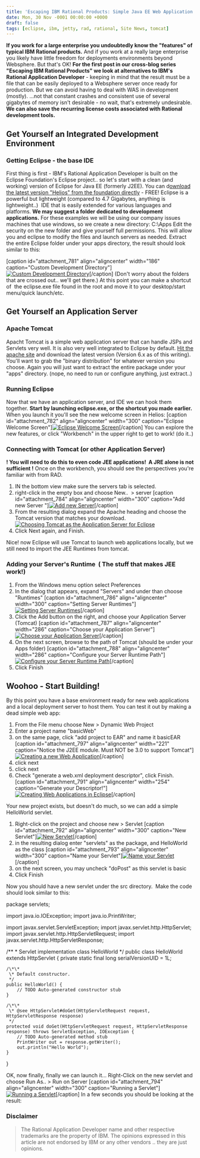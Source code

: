```yaml
---
title: 'Escaping IBM Rational Products: Simple Java EE Web Application Development with Eclipse'
date: Mon, 30 Nov -0001 00:00:00 +0000
draft: false
tags: [eclipse, ibm, jetty, rad, rational, Site News, tomcat]
---
```


**If you work for a large enterprise you undoubtedly know the "features" of typical IBM Rational products.** And if you work at a really large enterprise you likely have little freedom for deployments environments beyond Websphere. But that's OK! **For the first post in our cross-blog series "Escaping IBM Rational Products" we look at alternatives to IBM's Rational Application Developer** \- keeping in mind that the result must be a file that can be easily deployed to a Websphere server once ready for production. But we can avoid having to deal with WAS in development (mostly). ...not that constant crashes and consistent use of several gigabytes of memory isn't desirable - no wait, that's extremely undesirable. **We can also save the recurring license costs associated with Rational development tools.**

Get Yourself an Integrated Development Environment
--------------------------------------------------

### Getting Eclipse - the base IDE

First thing is first - IBM's Rational Application Developer is built on the Eclipse Foundation's Eclipse project.. so let's start with a clean (and working) version of Eclipse for Java EE (formerly J2EE). You can d[ownload the latest version "Helios" from the foundation directly](http://www.eclipse.org/downloads/moreinfo/jee.php# "Learn more about Eclipse JEE version") \- FREE! Eclipse is a powerful but lightweight (compared to 4.7 Gigabytes, anything is lightweight..)  IDE that is easily extended for various languages and platforms. **We may suggest a folder dedicated to development applications.** For these examples we will be using our company issues machines that use windows, so we create a new directory: C:\\Apps Edit the security on the new folder and give yourself full permissions. This will allow you and eclipse to modify the files and launch servers as needed. Extract the entire Eclipse folder under your apps directory, the result should look  similar to this:

\[caption id="attachment_781" align="aligncenter" width="186" caption="Custom Development Directory"\][![](https://blog.edwardawebb.com/wp-content/uploads/2010/06/apps.png "Custom Development Directory")](https://blog.edwardawebb.com/wp-content/uploads/2010/06/apps.png)\[/caption\] (Don't worry about the folders that are crossed out.. we'll get there.) At this point you can make a shortcut of  the eclipse.exe file found in the root and move it to your desktop/start menu/quick launch/etc.

Get Yourself an Application Server
----------------------------------

### Apache Tomcat

Apacht Tomcat is a simple web application server that can handle JSPs and Servlets very well. It is also very well integrated to Eclipse by default. [Hit the apache site](http://tomcat.apache.org/ "Visit the Apache Tomcat site for downloads and details.") and download the latest version (Version 6.x as of this writing). You'll want to grab the "binary distribution" for whatever version you choose. Again you will just want to extract the entire package under your "apps" directory. (nope, no need to run or configure anything, just extract..)

### Running Eclipse

Now that we have an application server, and IDE we can hook them together. **Start by launching eclipse.exe, or the shortcut you made earlier.** When you launch it you'll see the new welcome screen in Helios: \[caption id="attachment_782" align="aligncenter" width="300" caption="Eclipse Welcome Screen"\][![Eclipse Welcome Screen](https://blog.edwardawebb.com/wp-content/uploads/2010/06/new_eclipse-300x231.jpg "Eclipse Welcome Screen")](https://blog.edwardawebb.com/wp-content/uploads/2010/06/new_eclipse.png)\[/caption\] You can explore the new features, or click "Workbench" in the upper right to get to work! (do it..)

### Connecting with Tomcat (or other Application Server)

**! You will need to do this to even code JEE applications!  A JRE alone is not sufficient !** Once on the workbench, you should see the perspectives you're familiar with from RAD.

1.  IN the bottom view make sure the servers tab is selected.
2.  right-click in the empty box and choose New..  > server \[caption id="attachment_784" align="aligncenter" width="300" caption="Add new Server "\][![Add new Server ](https://blog.edwardawebb.com/wp-content/uploads/2010/06/servers-300x240.png "servers")](https://blog.edwardawebb.com/wp-content/uploads/2010/06/servers.png)\[/caption\]
3.  From the resulting dialog expand the Apache heading and choose the Tomcat version that matches your download.[![Choosing Tomcat as the Application Server for Eclipse](https://blog.edwardawebb.com/wp-content/uploads/2010/06/newservers-220x300.jpg "Choosing Tomcat")](https://blog.edwardawebb.com/wp-content/uploads/2010/06/newservers.png)
4.  Click Next again, and Finish.

Nice! now Eclipse will use Tomcat to launch web applications locally, but we still need to import the JEE Runtimes from tomcat.

### Adding your Server's Runtime  ( The stuff that makes JEE work!)

1.  From the Windows menu option select Preferences
2.  In the dialog that appears, expand "Servers" and under than choose "Runtimes" \[caption id="attachment_786" align="aligncenter" width="300" caption="Setting Server Runtimes"\][![](https://blog.edwardawebb.com/wp-content/uploads/2010/06/server_runtimes-300x217.jpg "Setting Server Runtimes")](https://blog.edwardawebb.com/wp-content/uploads/2010/06/server_runtimes.png)\[/caption\]
3.  Click the Add button on the right, and choose your Application Server (Tomcat) \[caption id="attachment_787" align="aligncenter" width="286" caption="Choose your Application Server"\][![](https://blog.edwardawebb.com/wp-content/uploads/2010/06/chosed-286x300.jpg "Choose your Application Server")](https://blog.edwardawebb.com/wp-content/uploads/2010/06/chosed.png)\[/caption\]
4.  On the next screen, browse to the path of Tomcat (should be under your Apps folder) \[caption id="attachment_788" align="aligncenter" width="286" caption="Configure your Server Runtime Path"\][![Configure your Server Runtime Path](https://blog.edwardawebb.com/wp-content/uploads/2010/06/path-286x300.jpg "Configure your Server Runtime Path")](https://blog.edwardawebb.com/wp-content/uploads/2010/06/path.png)\[/caption\]
5.  Click Finish

Woohoo - Start Building!
------------------------

By this point you have a base environment ready for new web applications and a local deployment server to host them. You can test it out by making a dead simple web app:

1.  From the File menu choose New > Dynamic Web Project
2.  Enter a project name "basicWeb"
3.  on the same page, click "add project to EAR" and name it basicEAR \[caption id="attachment_797" align="aligncenter" width="221" caption="Notice the J2EE module. Must NOT be 3.0 to support Tomcat"\][![Creating a new Web Application](https://blog.edwardawebb.com/wp-content/uploads/2010/06/newweb1-221x300.png "Creating a new Web Application")](https://blog.edwardawebb.com/wp-content/uploads/2010/06/newweb1.png)\[/caption\]
4.  click next
5.  click next
6.  Check "generate a web.xml deployment descriptor", click Finish. \[caption id="attachment_791" align="aligncenter" width="254" caption="Generate your Descriptor!"\][![Creating Web Applications in Eclipse](https://blog.edwardawebb.com/wp-content/uploads/2010/06/generate-254x300.jpg "Generate your Descriptor!")](https://blog.edwardawebb.com/wp-content/uploads/2010/06/generate.png)\[/caption\]

Your new project exists, but doesn't do much, so we can add a simple HelloWorld servlet.

1.  Right-click on the project and choose new > Servlet \[caption id="attachment_792" align="aligncenter" width="300" caption="New Servlet"\][![New Servlet](https://blog.edwardawebb.com/wp-content/uploads/2010/06/servelt-300x240.png "New Servlet")](https://blog.edwardawebb.com/wp-content/uploads/2010/06/servelt.png)\[/caption\]
2.  in the resulting dialog enter "servlets" as the package, and HelloWorld as the class \[caption id="attachment_793" align="aligncenter" width="300" caption="Name your Servlet"\][![Name your Servlet](https://blog.edwardawebb.com/wp-content/uploads/2010/06/servelt_details-300x246.jpg "Name your Servlet")](https://blog.edwardawebb.com/wp-content/uploads/2010/06/servelt_details.png)\[/caption\]
3.  on the next screen, you may uncheck "doPost" as this servlet is basic
4.  Click Finish

Now you should have a new servlet under the src directory.  Make the code should look similar to this:

package servlets;

import java.io.IOException;
import java.io.PrintWriter;

import javax.servlet.ServletException;
import javax.servlet.http.HttpServlet;
import javax.servlet.http.HttpServletRequest;
import javax.servlet.http.HttpServletResponse;

/\*\*
 \* Servlet implementation class HelloWorld
 */
public class HelloWorld extends HttpServlet {
	private static final long serialVersionUID = 1L;

    /\*\*
     \* Default constructor. 
     */
    public HelloWorld() {
        // TODO Auto-generated constructor stub
    }

	/\*\*
	 \* @see HttpServlet#doGet(HttpServletRequest request, HttpServletResponse response)
	 */
	protected void doGet(HttpServletRequest request, HttpServletResponse response) throws ServletException, IOException {
		// TODO Auto-generated method stub
		PrintWriter out = response.getWriter();
		out.println("Hello World");
	}

}

OK, now finally, finally we can launch it... Right-Click on the new servlet and choose Run As.. > Run on Server \[caption id="attachment_794" align="aligncenter" width="300" caption="Running a Servlet"\][![Running a Servlet](https://blog.edwardawebb.com/wp-content/uploads/2010/06/runas-300x240.png "Running a Servlet")](https://blog.edwardawebb.com/wp-content/uploads/2010/06/runas.png)\[/caption\] In a few seconds you should be looking at the result:

### Disclaimer

> The Rational Application Developer name and other respective trademarks are the property of IBM. The opinions expressed in this article are not endorsed by IBM or any other vendors .. they are just opinions.